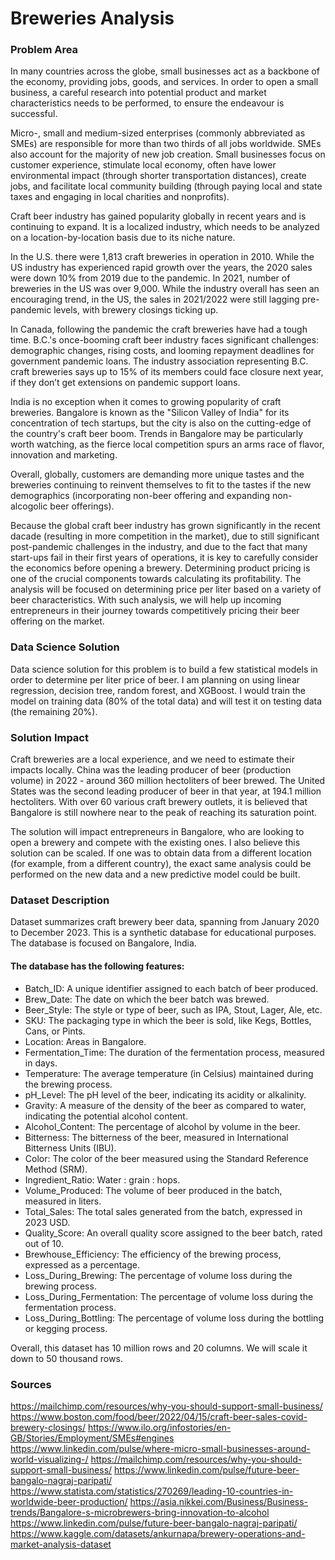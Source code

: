 # Breweries Analysis

### Problem Area

In many countries across the globe, small businesses act as a backbone of the economy, providing jobs, goods, and services. In order to open a small business, a careful research into potential product and market characteristics needs to be performed, to ensure the endeavour is successful.

Micro-, small and medium-sized enterprises (commonly abbreviated as SMEs) are responsible for more than two thirds of all jobs worldwide. SMEs also account for the majority of new job creation. Small businesses focus on customer experience, stimulate local economy, often have lower  environmental impact (through shorter transportation distances), create jobs, and facilitate local community building (through paying local and state taxes and engaging in local charities and nonprofits).

Craft beer industry has gained popularity globally in recent years and is continuing to expand. It is a localized industry, which needs to be analyzed on a location-by-location basis due to its niche nature.

In the U.S. there were 1,813 craft breweries in operation in 2010. While the US industry has experienced rapid growth over the years, the 2020 sales were down 10% from 2019 due to the pandemic. In 2021, number of breweries in the US was over 9,000. While the industry overall has seen an encouraging trend, in the US, the sales in 2021/2022 were still lagging pre-pandemic levels, with brewery closings ticking up.  

In Canada, following the pandemic the craft breweries have had a tough time. B.C.'s once-booming craft beer industry faces significant challenges: demographic changes, rising costs, and looming repayment deadlines for government pandemic loans. The industry association representing B.C. craft breweries says up to 15% of its members could face closure next year, if they don’t get extensions on pandemic support loans.

India is no exception when it comes to growing popularity of craft breweries. Bangalore is known as the "Silicon Valley of India" for its concentration of tech startups, but the city is also on the cutting-edge of the country's craft beer boom. Trends in Bangalore may be particularly worth watching, as the fierce local competition spurs an arms race of flavor, innovation and marketing. 

Overall, globally, customers are demanding more unique tastes and the breweries continuing to reinvent themselves to fit to the tastes if the new demographics (incorporating non-beer offering and expanding non-alcogolic beer offerings).

Because the global craft beer industry has grown significantly in the recent dacade (resulting in more competition in the market), due to still significant post-pandemic challenges in the industry, and due to the fact that many start-ups fail in their first years of operations, it is key to carefully consider the economics before opening a brewery. Determining product pricing is one of the crucial components towards calculating its profitability. The analysis will be focused on determining price per liter based on a variety of beer characteristics. With such analysis, we will help up incoming entrepreneurs in their journey towards competitively pricing their beer offering on the market.

### Data Science Solution

Data science solution for this problem is to build a few statistical models in order to determine per liter price of beer. I am planning on using linear regression, decision tree, random forest, and XGBoost. I would train the model on training data (80% of the total data) and will test it on testing data (the remaining 20%).

### Solution Impact

Craft breweries are a local experience, and we need to estimate their impacts locally. China was the leading producer of beer (production volume) in 2022 - around 360 million hectoliters of beer brewed. The United States was the second leading producer of beer in that year, at 194.1 million hectoliters. With over 60 various craft brewery outlets, it is believed that Bangalore is still nowhere near to the peak of reaching its saturation point. 

The solution will impact entrepreneurs in Bangalore, who are looking to open a brewery and compete with the existing ones. I also believe this solution can be scaled. If one was to obtain data from a different location (for example, from a different country), the exact same analysis could be performed on the new data and a new predictive model could be built.  

### Dataset Description

Dataset summarizes craft brewery beer data, spanning from January 2020 to December 2023. This is a synthetic database for educational purposes. The database is focused on Bangalore, India.

#### The database has the following features:
- Batch_ID: A unique identifier assigned to each batch of beer produced.
- Brew_Date: The date on which the beer batch was brewed.
- Beer_Style: The style or type of beer, such as IPA, Stout, Lager, Ale, etc.
- SKU: The packaging type in which the beer is sold, like Kegs, Bottles, Cans, or Pints.
- Location: Areas in Bangalore.
- Fermentation_Time: The duration of the fermentation process, measured in days.
- Temperature: The average temperature (in Celsius) maintained during the brewing process.
- pH_Level: The pH level of the beer, indicating its acidity or alkalinity.
- Gravity: A measure of the density of the beer as compared to water, indicating the potential alcohol content.
- Alcohol_Content: The percentage of alcohol by volume in the beer.
- Bitterness: The bitterness of the beer, measured in International Bitterness Units (IBU).
- Color: The color of the beer measured using the Standard Reference Method (SRM).
- Ingredient_Ratio: Water : grain : hops.
- Volume_Produced: The volume of beer produced in the batch, measured in liters.
- Total_Sales: The total sales generated from the batch, expressed in 2023 USD.
- Quality_Score: An overall quality score assigned to the beer batch, rated out of 10.
- Brewhouse_Efficiency: The efficiency of the brewing process, expressed as a percentage.
- Loss_During_Brewing: The percentage of volume loss during the brewing process.
- Loss_During_Fermentation: The percentage of volume loss during the fermentation process.
- Loss_During_Bottling: The percentage of volume loss during the bottling or kegging process.

Overall, this dataset has 10 million rows and 20 columns. We will scale it down to 50 thousand rows.

### Sources
https://mailchimp.com/resources/why-you-should-support-small-business/
https://www.boston.com/food/beer/2022/04/15/craft-beer-sales-covid-brewery-closings/
https://www.ilo.org/infostories/en-GB/Stories/Employment/SMEs#engines
https://www.linkedin.com/pulse/where-micro-small-businesses-around-world-visualizing-/
https://mailchimp.com/resources/why-you-should-support-small-business/
https://www.linkedin.com/pulse/future-beer-bangalo-nagraj-paripati/
https://www.statista.com/statistics/270269/leading-10-countries-in-worldwide-beer-production/
https://asia.nikkei.com/Business/Business-trends/Bangalore-s-microbrewers-bring-innovation-to-alcohol
https://www.linkedin.com/pulse/future-beer-bangalo-nagraj-paripati/
https://www.kaggle.com/datasets/ankurnapa/brewery-operations-and-market-analysis-dataset
